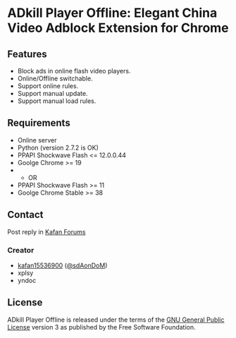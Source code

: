 <img src="https://raw.githubusercontent.com/kafan15536900/ADkill-Player-Offline/Dev/icon/icon32.png" align="left" alt="" /> 
<h1>
	ADkill Player Offline: Elegant China Video Adblock Extension for Chrome
</h1>

## Features

- Block ads in online flash video players.
- Online/Offline switchable.
- Support online rules.
- Support manual update.
- Support manual load rules.

## Requirements

- Online server
- Python (version 2.7.2 is OK)
- PPAPI Shockwave Flash <= 12.0.0.44
- Goolge Chrome >= 19
- - OR
- PPAPI Shockwave Flash >= 11
- Goolge Chrome Stable >= 38

## Contact

Post reply in [Kafan Forums](http://bbs.kafan.cn/thread-1514537-1-1.html)

### Creator

- [kafan15536900](http://github.com/kafan15536900) ([@sdAonDoM](https://twitter.com/@sdAonDoM))
- xplsy
- yndoc

## License

ADkill Player Offline is released under the terms of the [GNU General Public License](http://www.gnu.org/licenses/) version 3 as published by the Free Software Foundation.

